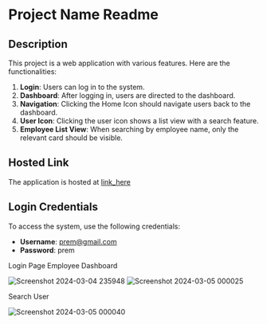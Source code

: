 # Project Name Readme

## Description

This project is a web application with various features. Here are the functionalities:

1. **Login**: Users can log in to the system.
2. **Dashboard**: After logging in, users are directed to the dashboard.
3. **Navigation**: Clicking the Home Icon should navigate users back to the dashboard.
4. **User Icon**: Clicking the user icon shows a list view with a search feature.
5. **Employee List View**: When searching by employee name, only the relevant card should be visible.

## Hosted Link

The application is hosted at [link_here](https://snazzy-chaja-98f77c.netlify.app/)

## Login Credentials

To access the system, use the following credentials:

- **Username**: prem@gmail.com
- **Password**: prem

Login Page                                                                                                                             Employee Dashboard

![Screenshot 2024-03-04 235948](https://github.com/Prem0302/Greendzine-Task/assets/121685154/5812a196-3755-49bb-96da-224f534a2839)    ![Screenshot 2024-03-05 000025](https://github.com/Prem0302/Greendzine-Task/assets/121685154/6ddfcae3-1895-4e92-aee4-5366dae94dae)





Search  User 

![Screenshot 2024-03-05 000040](https://github.com/Prem0302/Greendzine-Task/assets/121685154/10b4715b-6f04-43a6-be56-98dc473ca993)
